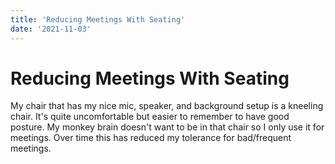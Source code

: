 ```yaml
---
title: 'Reducing Meetings With Seating'
date: '2021-11-03'
---
```


# Reducing Meetings With Seating

My chair that has my nice mic, speaker, and background setup is a kneeling chair. It's quite uncomfortable but easier to remember to have good posture. My monkey brain doesn't want to be in that chair so I only use it for meetings. Over time this has reduced my tolerance for bad/frequent meetings.